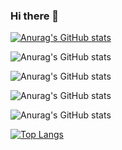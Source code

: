 ### Hi there 👋

<!--
**eyuphan-oguz/eyuphan-oguz** is a ✨ _special_ ✨ repository because its `README.md` (this file) appears on your GitHub profile.

Here are some ideas to get you started:

- 🔭 I’m currently working on ...
- 🌱 I’m currently learning ...
- 👯 I’m looking to collaborate on ...
- 🤔 I’m looking for help with ...
- 💬 Ask me about ...
- 📫 How to reach me: ...
- 😄 Pronouns: ...
- ⚡ Fun fact: ...
-->
[![Anurag's GitHub stats](https://github-readme-stats.vercel.app/api?username=eyuphan-oguz)](https://github.com/anuraghazra/github-readme-stats)

![Anurag's GitHub stats](https://github-readme-stats.vercel.app/api?username=eyuphan-oguz&hide=contribs,prs)

![Anurag's GitHub stats](https://github-readme-stats.vercel.app/api?username=eyuphan-oguz&count_private=true)

![Anurag's GitHub stats](https://github-readme-stats.vercel.app/api?username=eyuphan-oguz&show_icons=true)

![Anurag's GitHub stats](https://github-readme-stats.vercel.app/api?username=eyuphan-oguz&show_icons=true&theme=radical)

[![Top Langs](https://github-readme-stats.vercel.app/api/top-langs/?username=eyuphan-oguz&layout=compact)](https://github.com/anuraghazra/github-readme-stats)




